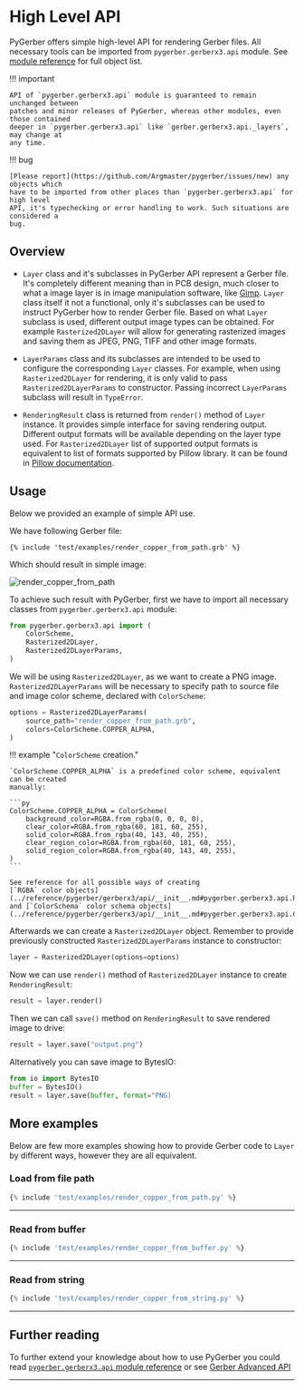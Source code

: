# High Level API

PyGerber offers simple high-level API for rendering Gerber files. All necessary tools
can be imported from `pygerber.gerberx3.api` module. See
[module reference](../reference/pygerber/gerberx3/api/__init__.md) for full object list.

!!! important

    API of `pygerber.gerberx3.api` module is guaranteed to remain unchanged between
    patches and minor releases of PyGerber, whereas other modules, even those contained
    deeper in `pygerber.gerberx3.api` like `gerber.gerberx3.api._layers`, may change at
    any time.

!!! bug

    [Please report](https://github.com/Argmaster/pygerber/issues/new) any objects which
    have to be imported from other places than `pygerber.gerberx3.api` for high level
    API, it's typechecking or error handling to work. Such situations are considered a
    bug.

## Overview

- `Layer` class and it's subclasses in PyGerber API represent a Gerber file. It's
  completely different meaning than in PCB design, much closer to what a image layer is
  in image manipulation software, like [Gimp](https://www.gimp.org/). `Layer` class
  itself it not a functional, only it's subclasses can be used to instruct PyGerber how
  to render Gerber file. Based on what `Layer` subclass is used, different output image
  types can be obtained. For example `Rasterized2DLayer` will allow for generating
  rasterized images and saving them as JPEG, PNG, TIFF and other image formats.

- `LayerParams` class and its subclasses are intended to be used to configure the
  corresponding `Layer` classes. For example, when using `Rasterized2DLayer` for
  rendering, it is only valid to pass `Rasterized2DLayerParams` to constructor. Passing
  incorrect `LayerParams` subclass will result in `TypeError`.

- `RenderingResult` class is returned from `render()` method of `Layer` instance. It
  provides simple interface for saving rendering output. Different output formats will
  be available depending on the layer type used. For `Rasterized2DLayer` list of
  supported output formats is equivalent to list of formats supported by Pillow library.
  It can be found in
  [Pillow documentation](https://pillow.readthedocs.io/en/stable/handbook/image-file-formats.html).

## Usage

Below we provided an example of simple API use.

We have following Gerber file:

```gerber linenums="1" title="render_copper_from_path.grb"
{% include 'test/examples/render_copper_from_path.grb' %}
```

Which should result in simple image:

![render_copper_from_path](https://github.com/Argmaster/pygerber/assets/56170852/368da7e3-36ae-42ec-bbd2-f1c296b6b42d)

To achieve such result with PyGerber, first we have to import all necessary classes from
`pygerber.gerberx3.api` module:

```py linenums="1"
from pygerber.gerberx3.api import (
    ColorScheme,
    Rasterized2DLayer,
    Rasterized2DLayerParams,
)
```

We will be using `Rasterized2DLayer`, as we want to create a PNG image.
`Rasterized2DLayerParams` will be necessary to specify path to source file and image
color scheme, declared with `ColorScheme`:

```py linenums="6"
options = Rasterized2DLayerParams(
    source_path="render_copper_from_path.grb",
    colors=ColorScheme.COPPER_ALPHA,
)
```

!!! example "`ColorScheme` creation."

    `ColorScheme.COPPER_ALPHA` is a predefined color scheme, equivalent can be created
    manually:

    ```py
    ColorScheme.COPPER_ALPHA = ColorScheme(
        background_color=RGBA.from_rgba(0, 0, 0, 0),
        clear_color=RGBA.from_rgba(60, 181, 60, 255),
        solid_color=RGBA.from_rgba(40, 143, 40, 255),
        clear_region_color=RGBA.from_rgba(60, 181, 60, 255),
        solid_region_color=RGBA.from_rgba(40, 143, 40, 255),
    )
    ```

    See reference for all possible ways of creating
    [`RGBA` color objects](../reference/pygerber/gerberx3/api/__init__.md#pygerber.gerberx3.api.RGBA)
    and [`ColorSchema` color schema objects](../reference/pygerber/gerberx3/api/__init__.md#pygerber.gerberx3.api.ColorScheme).

Afterwards we can create a `Rasterized2DLayer` object. Remember to provide previously
constructed `Rasterized2DLayerParams` instance to constructor:

```py linenums="10"
layer = Rasterized2DLayer(options=options)
```

Now we can use `render()` method of `Rasterized2DLayer` instance to create
`RenderingResult`:

```py linenums="11"
result = layer.render()
```

Then we can call `save()` method on `RenderingResult` to save rendered image to drive:

```py linenums="12"
result = layer.save("output.png")
```

Alternatively you can save image to BytesIO:

```py linenums="13"
from io import BytesIO
buffer = BytesIO()
result = layer.save(buffer, format="PNG)
```

## More examples

Below are few more examples showing how to provide Gerber code to `Layer` by different
ways, however they are all equivalent.

### Load from file path

```py linenums="1" title="test/examples/render_copper_from_path.py"
{% include 'test/examples/render_copper_from_path.py' %}
```

---

### Read from buffer

```py linenums="1" title="test/examples/render_copper_from_buffer.py"
{% include 'test/examples/render_copper_from_buffer.py' %}
```

---

### Read from string

```py linenums="1" title="test/examples/render_copper_from_string.py"
{% include 'test/examples/render_copper_from_string.py' %}
```

---

## Further reading

To further extend your knowledge about how to use PyGerber you could read
[`pygerber.gerberx3.api` module reference](../reference/pygerber/gerberx3/api/__init__.md)
or see [Gerber Advanced API]("gerber_advanced_api.md")

---
